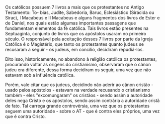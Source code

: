 Os católicos possuem 7 livros a mais que os protestantes no Antigo Testamento: To-
bias, Judite, Sabedoria, Baruc, Eclesiástico (Sirácida ou Sirac), I Macabeus e II Macabeus e alguns fragmentos dos livros de Ester e de Daniel, nos quais estão algumas importantes passagens que fundamentam elementos da fé católica. Tais livros estão presentes na Septuaginta, conjunto de livros que os apóstolos usaram no primeiro século. O responsável pela aceitação desses 7 livros por parte da Igreja Católica é o Magistério, que tanto os protestantes quanto judeus se recusaram a seguir - os judeus, em concílio, decidiram repudiá-los.

Dito isso, historicamente, no abandono à religião católica os protestantes, procurando
voltar às origens do cristianismo, observaram que o cânon judeu era diferente, dessa forma decidiram os seguir, uma vez que não estavam sob a influência católica.

Porém, vale citar que os judeus, decidindo não aderir ao cânon cristão - usado pelos
apóstolos - estavam na verdade recusando o cristianismo também - eles "excomungaram" os cristãos - sendo assim a autoridade deles nega Cristo e os apóstolos, sendo assim contrária a autoridade cristã de fato. Tal carrega grande controvérsia, uma vez que os protestantes seguem uma autoridade - sobre o AT - que é contra eles próprios, uma vez que é contra Cristo.


